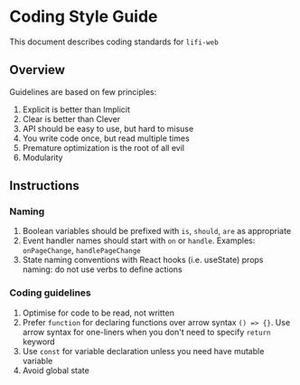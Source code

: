 # Coding Style Guide

This document describes coding standards for `lifi-web`

## Overview

Guidelines are based on few principles:

1. Explicit is better than Implicit
2. Clear is better than Clever
3. API should be easy to use, but hard to misuse
4. You write code once, but read multiple times
5. Premature optimization is the root of all evil
6. Modularity

## Instructions

### Naming

1. Boolean variables should be prefixed with `is`, `should`, `are` as appropriate
2. Event handler names should start with `on` or `handle`. Examples: `onPageChange`, `handlePageChange`
3. State naming conventions with React hooks (i.e. useState)
   props naming: do not use verbs to define actions

### Coding guidelines

1. Optimise for code to be read, not written
2. Prefer `function` for declaring functions over arrow syntax `() => {}`. Use arrow syntax for one-liners when you don't need to specify `return` keyword
3. Use `const` for variable declaration unless you need have mutable variable
4. Avoid global state

